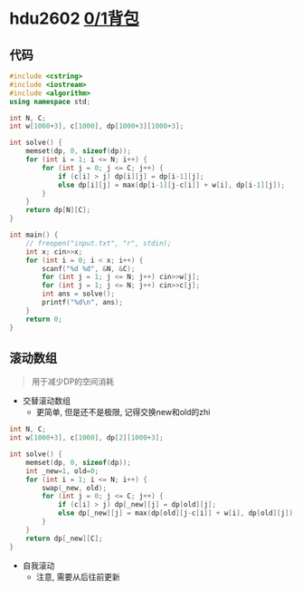 # hdu2602 [0/1背包](https://acm.hdu.edu.cn/showproblem.php?pid=2602)

## 代码

```cpp
#include <cstring>
#include <iostream>
#include <algorithm>
using namespace std;

int N, C;
int w[1000+3], c[1000], dp[1000+3][1000+3];

int solve() {
    memset(dp, 0, sizeof(dp));
    for (int i = 1; i <= N; i++) {
        for (int j = 0; j <= C; j++) {
            if (c[i] > j) dp[i][j] = dp[i-1][j];
            else dp[i][j] = max(dp[i-1][j-c[i]] + w[i], dp[i-1][j]);
        }
    }
    return dp[N][C];
}

int main() {
    // freopen("input.txt", "r", stdin);
    int x; cin>>x;
    for (int i = 0; i < x; i++) {
        scanf("%d %d", &N, &C);
        for (int j = 1; j <= N; j++) cin>>w[j];
        for (int j = 1; j <= N; j++) cin>>c[j];
        int ans = solve();
        printf("%d\n", ans);
    }
    return 0;
}
```

## 滚动数组

> 用于减少DP的空间消耗

- 交替滚动数组
  - 更简单, 但是还不是极限, 记得交换new和old的zhi

```cpp
int N, C;
int w[1000+3], c[1000], dp[2][1000+3];

int solve() {
    memset(dp, 0, sizeof(dp));
    int _new=1, old=0;
    for (int i = 1; i <= N; i++) {
        swap(_new, old);
        for (int j = 0; j <= C; j++) {
            if (c[i] > j) dp[_new][j] = dp[old][j];
            else dp[_new][j] = max(dp[old][j-c[i]] + w[i], dp[old][j]);
        }
    }
    return dp[_new][C];
}
```

- 自我滚动
  - 注意, 需要从后往前更新

```cpp
```

